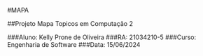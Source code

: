 #MAPA

##Projeto Mapa Topicos em Computação 2

###Aluno: Kelly Prone de Oliveira
###RA: 21034210-5
###Curso: Engenharia de Software
###Data: 15/06/2024
 
 
